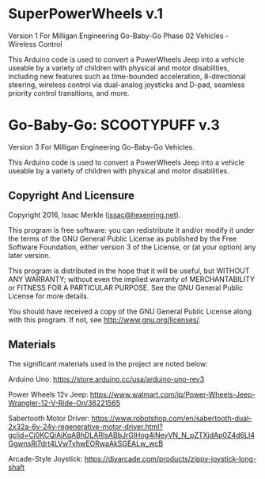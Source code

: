 # SuperPowerWheels v.1
Version 1
For Milligan Engineering Go-Baby-Go Phase 02 Vehicles - Wireless Control

This Arduino code is used to convert a PowerWheels Jeep into a vehicle useable by a variety of children with physical and motor disabilities, including new features such as time-bounded acceleration, 8-directional steering, wireless control via dual-analog joysticks and D-pad, seamless priority control transitions, and more.













# Go-Baby-Go: SCOOTYPUFF v.3
Version 3
For Milligan Engineering Go-Baby-Go Vehicles.

This Arduino code is used to convert a PowerWheels Jeep into a vehicle useable by a variety of children with physical and motor disabilities.

Copyright And Licensure
---------
Copyright 2016, Issac Merkle (issac@hexenring.net).

This program is free software: you can redistribute it and/or modify it under the terms of the GNU General Public License as published by the Free Software Foundation, either version 3 of the License, or (at your option) any later version.

This program is distributed in the hope that it will be useful, but WITHOUT ANY WARRANTY; without even the implied warranty of MERCHANTABILITY or FITNESS FOR A PARTICULAR PURPOSE. See the GNU General Public License for more details.

You should have received a copy of the GNU General Public License along with this program.  If not, see <http://www.gnu.org/licenses/>.

Materials
---------
The significant materials used in the project are noted below:

Arduino Uno: https://store.arduino.cc/usa/arduino-uno-rev3

Power Wheels 12v Jeep: https://www.walmart.com/ip/Power-Wheels-Jeep-Wrangler-12-V-Ride-On/36221565

Sabertooth Motor Driver: https://www.robotshop.com/en/sabertooth-dual-2x32a-6v-24v-regenerative-motor-driver.html?gclid=Cj0KCQiAjKqABhDLARIsABbJrGlHog4jNeyVN_N_pZTXjdAp0Z4d6LI4GgwnsRi7drt4LVwTvhwEORwaAkSGEALw_wcB

Arcade-Style Joystick: https://diyarcade.com/products/zippy-joystick-long-shaft
